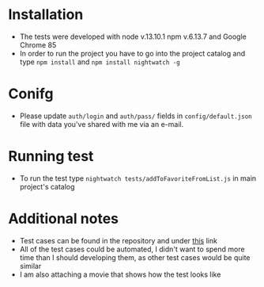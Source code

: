 # Installation
* The tests were developed with node v.13.10.1 npm v.6.13.7 and Google Chrome 85
* In order to run the project you have to go into the project catalog and type `npm install` and `npm install nightwatch -g`

# Conifg
* Please update `auth/login` and `auth/pass/` fields in `config/default.json` file with data you've shared with me via an e-mail.

# Running test
* To run the test type `nightwatch tests/addToFavoriteFromList.js` in main project's catalog

# Additional notes
* Test cases can be found in the repository and under [this](https://docs.google.com/spreadsheets/d/16BCGuApFsz4idi3WicsySaO5xNJuODdPsAB1Jq1W0sk/edit?usp=sharing) link
* All of the test cases could be automated, I didn't want to spend more time than I should developing them, as other test cases would be quite similar
* I am also attaching a movie that shows how the test looks like